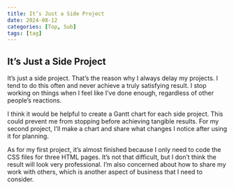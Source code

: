 ```yaml
---
title: It’s Just a Side Project
date: 2024-08-12
categories: [Top, Sub]
tags: [tag]
---
```


## It’s Just a Side Project

It’s just a side project. That’s the reason why I always delay my projects. I tend to do this often and never achieve a truly satisfying result. I stop working on things when I feel like I’ve done enough, regardless of other people’s reactions.<br>

I think it would be helpful to create a Gantt chart for each side project. This could prevent me from stopping before achieving tangible results. For my second project, I’ll make a chart and share what changes I notice after using it for planning.<br>

As for my first project, it’s almost finished because I only need to code the CSS files for three HTML pages. It’s not that difficult, but I don’t think the result will look very professional. I’m also concerned about how to share my work with others, which is another aspect of business that I need to consider.
